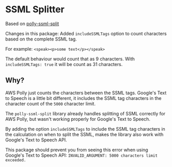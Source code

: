 # SSML Splitter

Based on [polly-ssml-split](https://github.com/oleglegun/polly-ssml-split)

Changes in this package:
Added `includeSSMLTags` option to count characters based on the complete SSML tag.

For example:
`<speak><p>some text</p></speak>`

The default behaviour would count that as 9 characters.
With `includeSSMLTags: true` it will be count as 31 characters.

## Why?
AWS Polly just counts the characters between the SSML tags. Google's Text to Speech is a little bit different, it includes the SSML tag characters in the character count of the `5000` character limit. 

The `polly-ssml-split` library already handles splitting of SSML correctly for AWS Polly, but wasn't working properly for Google's Text to Speech.

By adding the option `includeSSMLTags` to include the SSML tag characters in the calculation on when to split the SSML, makes the library also work with Google's Text to Speech API.

This package should prevent you from seeing this error when using Google's Text to Speech API:
`INVALID_ARGUMENT: 5000 characters limit exceeded.`
